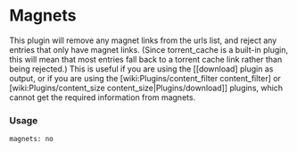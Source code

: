 # Magnets
This plugin will remove any magnet links from the urls list, and reject any entries that only have magnet links. (Since torrent_cache is a built-in plugin, this will mean that most entries fall back to a torrent cache link rather than being rejected.) This is useful if you are using the [[download] plugin as output, or if you are using the [wiki:Plugins/content_filter content_filter] or [wiki:Plugins/content_size content_size|Plugins/download]] plugins, which cannot get the required information from magnets.

### Usage

    magnets: no


